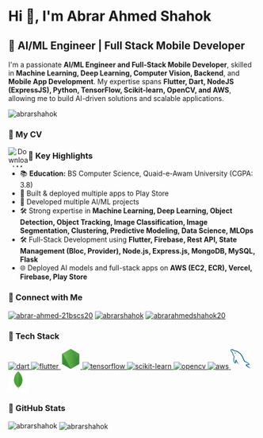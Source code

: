 # Hi 👋, I'm Abrar Ahmed Shahok

## 🚀 AI/ML Engineer | Full Stack Mobile Developer

I'm a passionate **AI/ML Engineer and Full-Stack Mobile Developer**, skilled in **Machine Learning, Deep Learning, Computer Vision, Backend**, and **Mobile App Development**. My expertise spans **Flutter, Dart, NodeJS (ExpressJS), Python, TensorFlow, Scikit-learn, OpenCV, and AWS**, allowing me to build AI-driven solutions and scalable applications.

<p align="left"> <img src="https://komarev.com/ghpvc/?username=abrarshahok&label=Profile%20views&color=0e75b6&style=flat" alt="abrarshahok" /> </p>

### 📄 My CV
<p align="center">
<a href="https://drive.google.com/file/d/1BSuBB4BszoAh6HC9T3DkFT5nJGPhw3bf/view?usp=share_link" target="blank">
<img align="left" src="https://upload.wikimedia.org/wikipedia/commons/8/87/PDF_file_icon.svg" alt="Download My CV" height="40" width="40" />
</a>
</p>

### 🌟 Key Highlights
- 📚 **Education:** BS Computer Science, Quaid-e-Awam University (CGPA: 3.8)
- 💪 Built & deployed multiple apps to Play Store
- 🌟 Developed multiple AI/ML projects
- 🛠️ Strong expertise in **Machine Learning, Deep Learning, Object Detection, Object Tracking, Image Classification, Image Segmentation, Clustering, Predictive Modeling, Data Science, MLOps**
- 🛠️ Full-Stack Development using **Flutter, Firebase, Rest API, State Management (Bloc, Provider), Node.js, Express.js, MongoDB, MySQL, Flask**
- 🌐 Deployed AI models and full-stack apps on **AWS (EC2, ECR), Vercel, Firebase, Play Store**

### 👥 Connect with Me
<p align="left">
<a href="https://linkedin.com/in/abrar-ahmed-21bscs20" target="blank"><img align="center" src="https://raw.githubusercontent.com/rahuldkjain/github-profile-readme-generator/master/src/images/icons/Social/linked-in-alt.svg" alt="abrar-ahmed-21bscs20" height="30" width="40" /></a>
<a href="https://github.com/abrarshahok" target="blank"><img align="center" src="https://raw.githubusercontent.com/rahuldkjain/github-profile-readme-generator/master/src/images/icons/Social/github.svg" alt="abrarshahok" height="30" width="40" /></a>
<a href="https://leetcode.com/abrarahmedshahok20/" target="blank"><img align="center" src="https://upload.wikimedia.org/wikipedia/commons/1/19/LeetCode_logo_black.png" alt="abrarahmedshahok20" height="30" width="40" /></a>
</p>

### 🌟 Tech Stack
<p align="left">
<a href="https://dart.dev" target="_blank"> <img src="https://www.vectorlogo.zone/logos/dartlang/dartlang-icon.svg" alt="dart" width="40" height="40"/> </a>
<a href="https://flutter.dev" target="_blank"> <img src="https://www.vectorlogo.zone/logos/flutterio/flutterio-icon.svg" alt="flutter" width="40" height="40"/> </a>
<a href="https://nodejs.org/" target="_blank"> <img src="https://raw.githubusercontent.com/devicons/devicon/master/icons/nodejs/nodejs-original.svg" alt="nodejs" width="40" height="40"/> </a>
<a href="https://tensorflow.org/" target="_blank"> <img src="https://upload.wikimedia.org/wikipedia/commons/2/2d/Tensorflow_logo.svg" alt="tensorflow" width="40" height="40"/> </a>
<a href="https://scikit-learn.org/" target="_blank"> <img src="https://upload.wikimedia.org/wikipedia/commons/0/05/Scikit_learn_logo_small.svg" alt="scikit-learn" width="40" height="40"/> </a>
<a href="https://opencv.org/" target="_blank"> <img src="https://upload.wikimedia.org/wikipedia/commons/3/32/OpenCV_Logo_with_text_svg_version.svg" alt="opencv" width="40" height="40"/> </a>
<a href="https://aws.amazon.com/" target="_blank"> <img src="https://upload.wikimedia.org/wikipedia/commons/9/93/Amazon_Web_Services_Logo.svg" alt="aws" width="40" height="40"/> </a>
<a href="https://www.mysql.com/" target="_blank"> <img src="https://raw.githubusercontent.com/devicons/devicon/master/icons/mysql/mysql-original.svg" alt="mysql" width="40" height="40"/> </a>
<a href="https://www.mongodb.com/" target="_blank"> <img src="https://raw.githubusercontent.com/devicons/devicon/master/icons/mongodb/mongodb-original.svg" alt="mongodb" width="40" height="40"/> </a>
</p>

### 🌟 GitHub Stats
<p><img align="left" src="https://github-readme-stats.vercel.app/api/top-langs?username=abrarshahok&show_icons=true&locale=en&layout=compact&theme=dark" alt="abrarshahok" /></p>

<p>&nbsp;<img align="center" src="https://github-readme-stats.vercel.app/api?username=abrarshahok&show_icons=true&locale=en&theme=dark" alt="abrarshahok" /></p>
